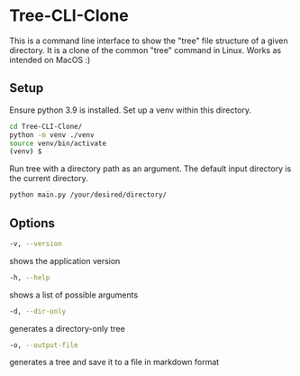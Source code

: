 # Tree-CLI-Clone
This is a command line interface to show the "tree" file structure of a given directory. It is a clone of the common "tree" command in Linux. Works as intended on MacOS :)


## Setup

Ensure python 3.9 is installed. Set up a venv within this directory.

```bash
cd Tree-CLI-Clone/
python -m venv ./venv
source venv/bin/activate
(venv) $
```

Run tree with a directory path as an argument. The default input directory is the current directory.
```bash
python main.py /your/desired/directory/
```

## Options

```bash 
-v, --version
``` 
shows the application version
```bash
-h, --help
```
shows a list of possible arguments
```bash
-d, --dir-only
```
generates a directory-only tree
```bash
-o, --output-file
```
generates a tree and save it to a file in markdown format
